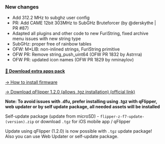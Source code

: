 ### New changes
* Add 312.2 MHz to subghz user config
* PR: Add CAME 12bit 303MHz to SubGHz Bruteforcer (by @derskythe | PR #87)
* Adapted all plugins and other code to new FuriString, fixed archive menu issues with new string type
* SubGHz: proper free of rainbow tables
* OFW: M*LIB: non-inlined strings, FuriString primitive
* OFW PR: Remove string_push_uint64 (OFW PR 1832 by Astrrra)
* OFW PR: updated icon names (OFW PR 1829 by nminaylov)

#### [🎲 Download extra apps pack](https://download-directory.github.io/?url=https://github.com/UberGuidoZ/Flipper/tree/main/Applications/Unleashed)

[-> How to install firmware](https://github.com/Eng1n33r/flipperzero-firmware/blob/dev/documentation/HowToInstall.md)

[-> Download qFlipper 1.2.0 (allows .tgz installation) (official link)](https://update.flipperzero.one/builds/qFlipper/1.2.0/)

**Note: To avoid issues with .dfu, prefer installing using .tgz with qFlipper, web updater or by self update package, all needed assets will be installed**

Self-update package (update from microSD) - `flipper-z-f7-update-(version).zip` or download `.tgz` for iOS mobile app / qFlipper

Update using qFlipper (1.2.0) is now possible with `.tgz` update package! Also you can use Web Updater or self-update package.


